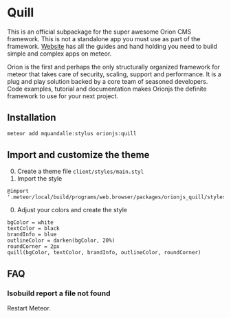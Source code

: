 # Quill
This is an official subpackage for the super awesome Orion CMS framework. This is not a standalone app you must use as part of the framework.
[Website](http://Orionjs.org) has all the guides and hand holding you need to build simple and complex apps on meteor.

Orion is the first and perhaps the only structurally organized framework for meteor that takes care of security, scaling, support and performance. It is a plug and play solution backed by a core team of seasoned developers. Code examples, tutorial and documentation makes Orionjs the definite framework to use for your next project.

## Installation
```bash
meteor add mquandalle:stylus orionjs:quill
```

## Import and customize the theme
0. Create a theme file `client/styles/main.styl`
0. Import the style
  ```stylus
  @import '.meteor/local/build/programs/web.browser/packages/orionjs_quill/styles/quill'
  ```
0. Adjust your colors and create the style
  ```stylus
  bgColor = white
  textColor = black
  brandInfo = blue
  outlineColor = darken(bgColor, 20%)
  roundCorner = 2px
  quill(bgColor, textColor, brandInfo, outlineColor, roundCorner)
  ```

## FAQ
### Isobuild report a file not found
Restart Meteor.
